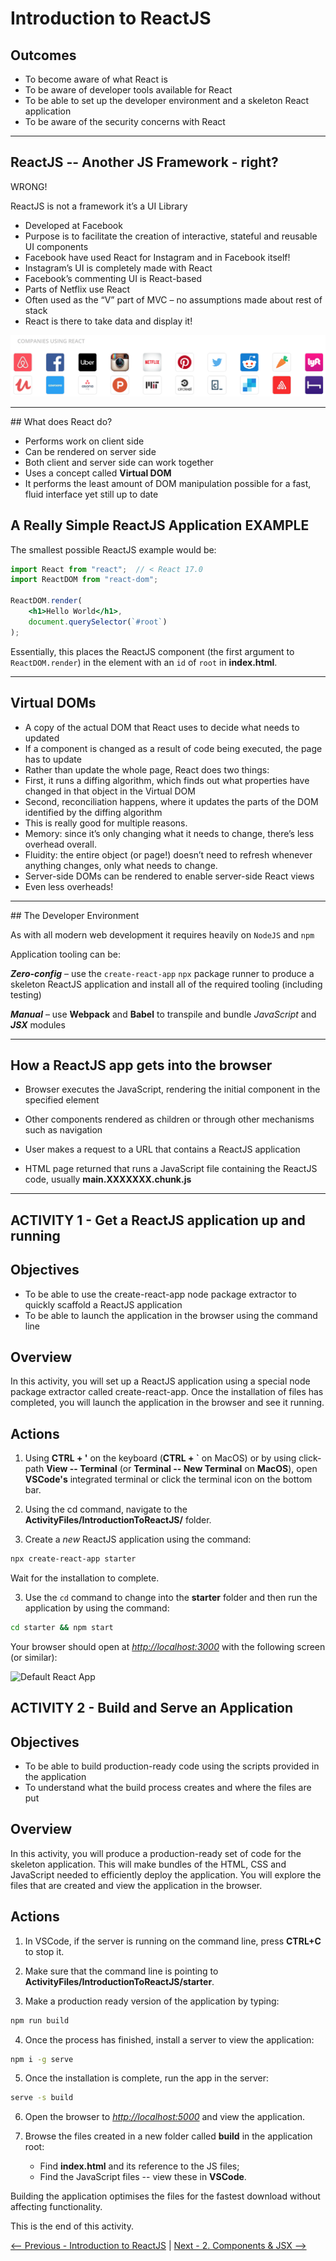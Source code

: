 # Introduction to ReactJS

## Outcomes

- To become aware of what React is
- To be aware of developer tools available for React
- To be able to set up the developer environment and a skeleton React application
- To be aware of the security concerns with React

---

## ReactJS -- Another JS Framework - right?

WRONG\!

ReactJS is not a framework it’s a UI Library

- Developed at Facebook
- Purpose is to facilitate the creation of interactive\, stateful and reusable UI components
- Facebook have used React for Instagram and in Facebook itself\!
- Instagram’s UI is completely made with React
- Facebook’s commenting UI is React\-based
- Parts of Netflix use React
- Often used as the “V” part of MVC – no assumptions made about rest of stack
- React is there to take data and display it\!

![Companies using React](./img/CompaniesUsingReact.png)

---

## What does React do?

- Performs work on client side
- Can be rendered on server side
- Both client and server side can work together
- Uses a concept called **Virtual DOM**
- It performs the least amount of DOM manipulation possible for a fast\, fluid interface yet still up to date

## A Really Simple ReactJS Application EXAMPLE

The smallest possible ReactJS example would be:

```jsx
import React from "react";  // < React 17.0
import ReactDOM from "react-dom";

ReactDOM.render(
    <h1>Hello World</h1>,
    document.querySelector(`#root`)
);
```

Essentially, this places the ReactJS component (the first argument to `ReactDOM.render`) in the element with an `id` of `root` in **index.html**.

---

## Virtual DOMs

- A copy of the actual DOM that React uses to decide what needs to updated
- If a component is changed as a result of code being executed, the page has to update
- Rather than update the whole page, React does two things:
- First, it runs a diffing algorithm, which finds out what properties have changed in that object in the Virtual DOM
- Second, reconciliation happens, where it updates the parts of the DOM identified by the diffing algorithm
- This is really good for multiple reasons.
- Memory: since it’s only changing what it needs to change, there’s less overhead overall.
- Fluidity: the entire object (or page!) doesn’t need to refresh whenever anything changes, only what needs to change.
- Server-side DOMs can be rendered to enable server-side React views
- Even less overheads!

---

## The Developer Environment

As with all modern web development it requires heavily on `NodeJS` and `npm`

Application tooling can be:

***Zero-config*** – use the `create-react-app` `npx` package runner to produce a skeleton ReactJS application and install all of the required tooling (including testing)

***_*Manual*_*** – use **Webpack** and **Babel** to transpile and bundle *JavaScript* and ***JSX*** modules

---

## How a ReactJS app gets into the browser

- Browser executes the JavaScript, rendering the initial component in the specified element

- Other components rendered as children or through other mechanisms such as navigation

- User makes a request to a URL that contains a ReactJS application

- HTML page returned that runs a JavaScript file containing the ReactJS code, usually **main\.XXXXXXX\.chunk\.js**

---

## ACTIVITY 1 - Get a ReactJS application up and running

## Objectives

-   To be able to use the create-react-app node package extractor to quickly scaffold a ReactJS application
-   To be able to launch the application in the browser using the command line

## Overview

In this activity, you will set up a ReactJS application using a special node package extractor called create-react-app. Once the installation of files has completed, you will launch the application in the browser and see it running.

## Actions

1.  Using **CTRL + \'** on the keyboard
    (**CTRL + \`** on MacOS) or by using click-path **View -- Terminal**
    (or **Terminal -- New Terminal** on **MacOS**), open **VSCode\'s**
    integrated terminal or click the terminal icon on the bottom bar.

2.  Using the cd command, navigate to the **ActivityFiles/IntroductionToReactJS/**
    folder.

3.  Create a *new* ReactJS application using the command:

```sh
npx create-react-app starter
```

Wait for the installation to complete.

3. Use the `cd` command to change into the **starter** folder and then
    run the application by using the command:

```sh
cd starter && npm start
```

Your browser should open at [*http://localhost:3000*](http://localhost:3000) with the following
screen (or similar):

![Default React App](./img/ReactApp.gif)

## ACTIVITY 2 - Build and Serve an Application

## Objectives

-   To be able to build production-ready code using the scripts provided in the application
-   To understand what the build process creates and where the files are put

## Overview

In this activity, you will produce a production-ready set of code for the skeleton application. This will make bundles of the HTML, CSS and JavaScript needed to efficiently deploy the application. You will explore the files that are created and view the application in the browser.

## Actions

1.  In VSCode, if the server is running on the command line, press
    **CTRL+C** to stop it.

2.  Make sure that the command line is pointing to
    **ActivityFiles/IntroductionToReactJS/starter**.

3.  Make a production ready version of the application by typing:

```sh
npm run build
```

4. Once the process has finished, install a server to view the
    application:

```sh 
npm i -g serve
```

5. Once the installation is complete, run the app in the server:

```sh
serve -s build
```

6. Open the browser to [*http://localhost:5000*](http://localhost:5000/) and view the application.

7. Browse the files created in a new folder called **build** in the application root:

    -   Find **index.html** and its reference to the JS files;
    -   Find the JavaScript files -- view these in **VSCode**.

Building the application optimises the files for the fastest download without affecting functionality.

This is the end of this activity.

[&lt;\-\- Previous - Introduction to ReactJS](./README.md) | [Next - 2. Components & JSX \-\-&gt;](./2-Components.md)
